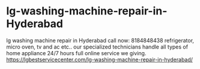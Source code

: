 # lg-washing-machine-repair-in-Hyderabad
lg washing machine repair in Hyderabad call now: 8184848438 refrigerator, micro oven,  tv and ac etc.. our specialized technicians handle all types of home appliance 24/7 hours full online service we giving.   https://lgbestservicecenter.com/lg-washing-machine-repair-in-hyderabad/
